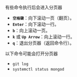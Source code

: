 有些命令执行后会进入分页器

- **`空格键`**：向下滚动一页（翻页）。
- **`Enter`**：向下滚动一行。
- **`b`**：向上滚动一页。
- **`k`** 或 **`Up Arrow`**：向上滚动一行。
- **`q`**：退出分页器（返回命令行）。

以下命令可能会打开分页器
- `git log`
- `systemctl status mongod`

